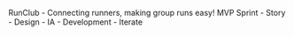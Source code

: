 RunClub - Connecting runners, making group runs easy! MVP Sprint - Story - Design - IA - Development - Iterate
